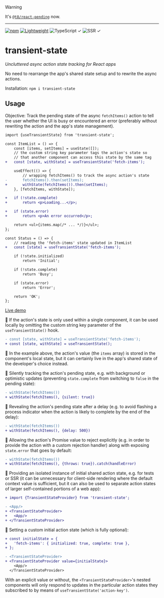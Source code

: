 > [!WARNING]
> It's [`@t8/react-pending`](https://github.com/t8js/react-pending) now.

---

[![npm](https://flat.badgen.net/npm/v/transient-state?labelColor=345&color=46e)](https://www.npmjs.com/package/transient-state) [![Lightweight](https://flat.badgen.net/bundlephobia/minzip/transient-state/?labelColor=345&color=46e)](https://bundlephobia.com/package/transient-state) ![TypeScript ✓](https://flat.badgen.net/badge/TypeScript/✓?labelColor=345&color=345) ![SSR ✓](https://flat.badgen.net/badge/SSR/✓?labelColor=345&color=345)

# transient-state

*Uncluttered async action state tracking for React apps*

No need to rearrange the app's shared state setup and to rewrite the async actions.

Installation: `npm i transient-state`

## Usage

Objective: Track the pending state of the async `fetchItems()` action to tell the user whether the UI is busy or encountered an error (preferably without rewriting the action and the app's state management).

```diff
import {useTransientState} from 'transient-state';

const ItemList = () => {
    const [items, setItems] = useState([]);
    // the custom string key parameter tags the action's state so
    // that another component can access this state by the same tag
+   const [state, withState] = useTransientState('fetch-items');

    useEffect(() => {
        // wrapping fetchItems() to track the async action's state
-       fetchItems().then(setItems);
+       withState(fetchItems()).then(setItems);
    }, [fetchItems, withState]);

+   if (!state.complete)
+       return <p>Loading...</p>;

+   if (state.error)
+       return <p>An error occurred</p>;

    return <ul>{items.map(/* ... */)}</ul>;
};

const Status = () => {
    // reading the 'fetch-items' state updated in ItemList
+   const [state] = useTransientState('fetch-items');

    if (!state.initialized)
        return 'Initial';

    if (!state.complete)
        return 'Busy';

    if (state.error)
        return 'Error';

    return 'OK';
};
```

[Live demo](https://codesandbox.io/p/sandbox/shared-transient-state-demo-35ktct?file=%2Fsrc%2FItemList.js)

🔹 If the action's state is only used within a single component, it can be used locally by omitting the custom string key parameter of the `useTransientState()` hook.

```diff
- const [state, withState] = useTransientState('fetch-items');
+ const [state, withState] = useTransientState();
```

🔹 In the example above, the action's value (the `items` array) is stored in the component's local state, but it can certainly live in the app's shared state of the developer's choice instead.

🔹 Silently tracking the action's pending state, e.g. with background or optimistic updates (preventing `state.complete` from switching to `false` in the pending state):

```diff
- withState(fetchItems())
+ withState(fetchItems(), {silent: true})
```

🔹 Revealing the action's pending state after a delay (e.g. to avoid flashing a process indicator when the action is likely to complete by the end of the delay):

```diff
- withState(fetchItems())
+ withState(fetchItems(), {delay: 500})
```

🔹 Allowing the action's Promise value to reject explicitly (e.g. in order to provide the action with a custom rejection handler) along with exposing `state.error` that goes by default:

```diff
- withState(fetchItems())
+ withState(fetchItems(), {throws: true}).catch(handleError)
```

🔹 Providing an isolated instance of initial shared action state, e.g. for tests or SSR (it can be unnecessary for client-side rendering where the default context value is sufficient, but it can also be used to separate action states of larger self-contained portions of a web app):

```diff
+ import {TransientStateProvider} from 'transient-state';

- <App/>
+ <TransientStateProvider>
+   <App/>
+ </TransientStateProvider>
```

🔹 Setting a custom initial action state (which is fully optional):

```diff
+ const initialState = {
+   'fetch-items': { initialized: true, complete: true },
+ };

- <TransientStateProvider>
+ <TransientStateProvider value={initialState}>
    <App/>
  </TransientStateProvider>
```

With an explicit value or without, the `<TransientStateProvider>`'s nested components will only respond to updates in the particular action states they subscribed to by means of `useTransientState('action-key')`.
